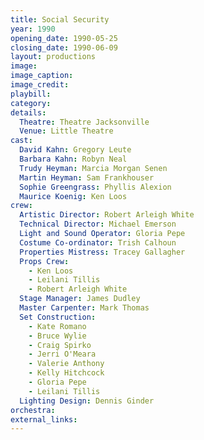 ```yaml
---
title: Social Security
year: 1990
opening_date: 1990-05-25
closing_date: 1990-06-09
layout: productions
image:
image_caption:
image_credit:
playbill: 
category: 
details:
  Theatre: Theatre Jacksonville
  Venue: Little Theatre
cast:
  David Kahn: Gregory Leute
  Barbara Kahn: Robyn Neal
  Trudy Heyman: Marcia Morgan Senen
  Martin Heyman: Sam Frankhouser
  Sophie Greengrass: Phyllis Alexion
  Maurice Koenig: Ken Loos
crew:
  Artistic Director: Robert Arleigh White
  Technical Director: Michael Emerson
  Light and Sound Operator: Gloria Pepe
  Costume Co-ordinator: Trish Calhoun
  Properties Mistress: Tracey Gallagher
  Props Crew:
    - Ken Loos
    - Leilani Tillis
    - Robert Arleigh White
  Stage Manager: James Dudley
  Master Carpenter: Mark Thomas
  Set Construction:
    - Kate Romano
    - Bruce Wylie
    - Craig Spirko
    - Jerri O'Meara
    - Valerie Anthony
    - Kelly Hitchcock
    - Gloria Pepe
    - Leilani Tillis
  Lighting Design: Dennis Ginder
orchestra:
external_links:
---
```

